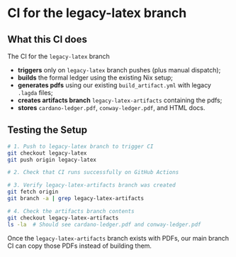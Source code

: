 # CI for the legacy-latex branch

## What this CI does

The CI for the `legacy-latex` branch

- **triggers** only on `legacy-latex` branch pushes (plus manual dispatch);
- **builds** the formal ledger using the existing Nix setup;
- **generates pdfs** using our existing `build_artifact.yml` with legacy `.lagda` files;
- **creates artifacts branch** `legacy-latex-artifacts` containing the pdfs;
- **stores** `cardano-ledger.pdf`, `conway-ledger.pdf`, and HTML docs.

## Testing the Setup

```bash
# 1. Push to legacy-latex branch to trigger CI
git checkout legacy-latex
git push origin legacy-latex

# 2. Check that CI runs successfully on GitHub Actions

# 3. Verify legacy-latex-artifacts branch was created
git fetch origin
git branch -a | grep legacy-latex-artifacts

# 4. Check the artifacts branch contents
git checkout legacy-latex-artifacts
ls -la  # Should see cardano-ledger.pdf and conway-ledger.pdf
```

Once the `legacy-latex-artifacts` branch exists with PDFs, our main branch CI can copy those PDFs instead of building them.



